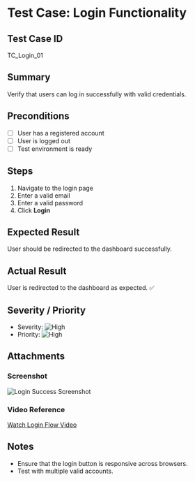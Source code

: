 # Test Case: Login Functionality

## Test Case ID
TC_Login_01

## Summary
Verify that users can log in successfully with valid credentials.

## Preconditions
- [ ] User has a registered account
- [ ] User is logged out
- [ ] Test environment is ready

## Steps
1. Navigate to the login page
2. Enter a valid email
3. Enter a valid password
4. Click **Login**

## Expected Result
User should be redirected to the dashboard successfully.

## Actual Result
User is redirected to the dashboard as expected. ✅

## Severity / Priority
- Severity: ![High](https://img.shields.io/badge/High-red?style=for-the-badge)
- Priority: ![High](https://img.shields.io/badge/Low-yellow)

## Attachments
### Screenshot
![Login Success Screenshot](../../06_Attachments/LoginFlow.gif)

### Video Reference
[Watch Login Flow Video](../../06_Attachments/LoginFlow.mp4)

## Notes
- Ensure that the login button is responsive across browsers.
- Test with multiple valid accounts.
